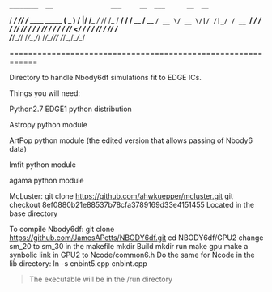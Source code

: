     ________  __                ___     __  ___      __  __ 
   / ____/ /_/ /_  ____ _____  ( _ )   /  |/  /___ _/ /_/ /_
  / __/ / __/ __ \/ __ `/ __ \/ __ \/|/ /|_/ / __ `/ __/ __/
 / /___/ /_/ / / / /_/ / / / / /_/  </ /  / / /_/ / /_/ /_  
/_____/\__/_/ /_/\__,_/_/ /_/\____/\/_/  /_/\__,_/\__/\__/  

============================================================

Directory to handle Nbody6df simulations fit to EDGE ICs.

Things you will need:

Python2.7
EDGE1 python distribution

Astropy python module

ArtPop python module (the edited version that allows passing of Nbody6 data)

lmfit python module

agama python module

McLuster:
git clone https://github.com/ahwkuepper/mcluster.git
git checkout 8ef0880b21e88537b78cfa3789169d33e4151455
Located in the base directory

To compile Nbody6df:
git clone https://github.com/JamesAPetts/NBODY6df.git
cd NBODY6df/GPU2
change sm_20 to sm_30 in the makefile
mkdir Build
mkdir run
make gpu
make a synbolic link in GPU2 to Ncode/common6.h
Do the same for Ncode
in the lib directory: ln -s cnbint5.cpp cnbint.cpp
> The executable will be in the /run directory
